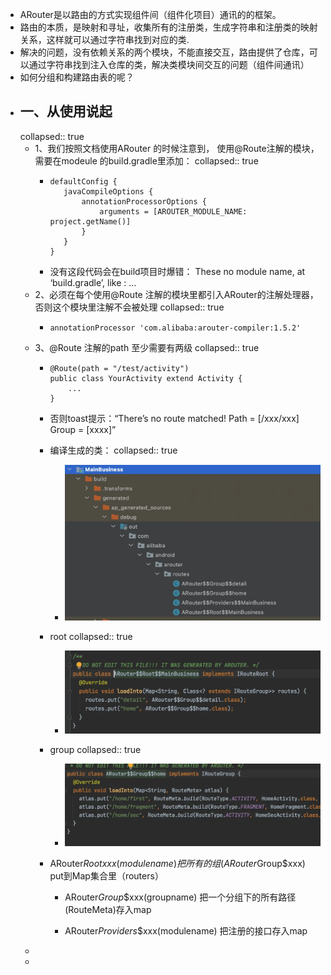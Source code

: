 - ARouter是以路由的方式实现组件间（组件化项目）通讯的的框架。
- 路由的本质，是映射和寻址，收集所有的注册类，生成字符串和注册类的映射关系，这样就可以通过字符串找到对应的类.
- 解决的问题，没有依赖关系的两个模块，不能直接交互，路由提供了仓库，可以通过字符串找到注入仓库的类，解决类模块间交互的问题（组件间通讯）
- 如何分组和构建路由表的呢？
- ## 一、从使用说起
  collapsed:: true
	- 1、我们按照文档使用ARouter 的时候注意到， 使用@Route注解的模块，需要在modeule 的build.gradle里添加：
	  collapsed:: true
		- ```
		  defaultConfig {
		     javaCompileOptions {
		         annotationProcessorOptions {
		             arguments = [AROUTER_MODULE_NAME: project.getName()]
		         }
		     }
		  }
		  ```
		- 没有这段代码会在build项目时爆错：
		  These no module name, at ‘build.gradle’, like : …
	- 2、必须在每个使用@Route 注解的模块里都引入ARouter的注解处理器，否则这个模块里注解不会被处理
	  collapsed:: true
		- ```
		  annotationProcessor 'com.alibaba:arouter-compiler:1.5.2'
		  ```
	- 3、@Route 注解的path 至少需要有两级
	  collapsed:: true
		- ```
		  @Route(path = "/test/activity")
		  public class YourActivity extend Activity {
		      ...
		  }
		  ```
		- 否则toast提示：“There’s no route matched! Path = [/xxx/xxx] Group = [xxxx]”
		- 编译生成的类：
		  collapsed:: true
			- ![image.png](../assets/image_1684399289080_0.png)
		- root
		  collapsed:: true
			- ![image.png](../assets/image_1684399297749_0.png)
		- group
		  collapsed:: true
			- ![image.png](../assets/image_1684399307028_0.png)
		- ARouter$Root$$xxx(modulename) 把所有的组(ARouter$Group$xxx) put到Map集合里（routers）
		  
		  * ARouter$Group$$xxx(groupname) 把一个分组下的所有路径(RouteMeta)存入map
		  
		  * ARouter$Providers$$xxx(modulename) 把注册的接口存入map
	-
	-